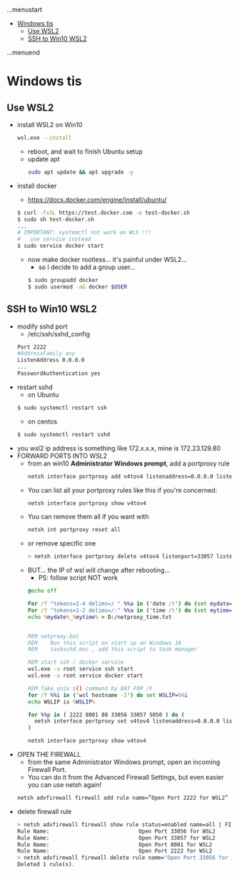 ...menustart

- [Windows tis](#1e4f5759f3716323d239131f31dfac6d)
    - [Use WSL2](#c869ce86f93962ab5ce5ed38b89a408c)
    - [SSH to Win10 WSL2](#e623b8257a43fa5e9f6166407a2e3914)

...menuend


<h2 id="1e4f5759f3716323d239131f31dfac6d"></h2>


# Windows tis


<h2 id="c869ce86f93962ab5ce5ed38b89a408c"></h2>


## Use WSL2 

- install WSL2 on Win10
    ```bash
    wsl.exe --install
    ```
    - reboot, and wait to finish Ubuntu setup
    - update apt
        ```bash
        sudo apt update && apt upgrade -y 
        ```

- install docker
    - https://docs.docker.com/engine/install/ubuntu/
    ```bash
    $ curl -fsSL https://test.docker.com -o test-docker.sh
    $ sudo sh test-docker.sh
    ...
    # IMPORTANT: systemctl not work on WLS !!!
    #   use service instead
    $ sudo service docker start
    ```
    - now make docker rootless... it's painful under WSL2... 
        - so I decide to add a group user...
        ```bash
        $ sudo groupadd docker
        $ sudo usermod -aG docker $USER 
        ```


<h2 id="e623b8257a43fa5e9f6166407a2e3914"></h2>


## SSH to Win10 WSL2

- modify sshd port
    - /etc/ssh/sshd_config
    ```bash
    Port 2222
    #AddressFamily any
    ListenAddress 0.0.0.0
    ...
    PasswordAuthentication yes
    ```
- restart sshd
    - on Ubuntu
    ```bash
    $ sudo systemctl restart ssh
    ```
    - on centos
    ```bash
    $ sudo systemctl restart sshd
    ```
- you wsl2 ip address is something like 172.x.x.x, mine is 172.23.129.80
- FORWARD PORTS INTO WSL2
    - from an win10 **Administrator Windows prompt**, add a portproxy rule
        ```bash
        netsh interface portproxy add v4tov4 listenaddress=0.0.0.0 listenport=2222 connectaddress=172.23.129.80 connectport=2222
        ```
    - You can list all your portproxy rules like this if you're concerned:
        ```bash
        netsh interface portproxy show v4tov4 
        ```
    - You can remove them all if you want with
        ```bash
        netsh int portproxy reset all
        ```
    - or remove specific one
        ```bash
        > netsh interface portproxy delete v4tov4 listenport=33057 listenaddress=0.0.0.0
        ```
    - BUT... the IP of wsl will change after rebooting...
        - PS: follow script NOT work
        ```bat
        @echo off

        For /f "tokens=2-4 delims=/ " %%a in ('date /t') do (set mydate=%%c-%%a-%%b)
        For /f "tokens=1-2 delims=/:" %%a in ('time /t') do (set mytime=%%a%%b)
        echo %mydate%_%mytime% > D:/netproxy_time.txt


        REM netproxy.bat
        REM    Run this script on start up on Windows 10
        REM    taskschd.msc , add this script to task manager

        REM start ssh / docker service
        wsl.exe -u root service ssh start
        wsl.exe -u root service docker start

        REM fake unix $() command by BAT FOR /F
        for /f %%i in ('wsl hostname -I') do set WSLIP=%%i
        echo WSLIP is %WSLIP%

        for %%p in ( 2222 8001 80 33056 33057 5050 ) do (
          netsh interface portproxy set v4tov4 listenaddress=0.0.0.0 listenport=%%p connectaddress=%WSLIP% connectport=%%p
        )

        netsh interface portproxy show v4tov4
        ```
- OPEN THE FIREWALL
    - from the same Administrator Windows prompt, open an incoming Firewall Port. 
    - You can do it from the Advanced Firewall Settings, but even easier you can use netsh again!
    ```bash
    netsh advfirewall firewall add rule name=”Open Port 2222 for WSL2” dir=in action=allow protocol=TCP localport=2222
    ```
- delete firewall rule
    ```bash
    > netsh advfirewall firewall show rule status=enabled name=all | FIND /I "WSL"
    Rule Name:                            Open Port 33056 for WSL2
    Rule Name:                            Open Port 33057 for WSL2
    Rule Name:                            Open Port 8001 for WSL2
    Rule Name:                            Open Port 2222 for WSL2
    > netsh advfirewall firewall delete rule name="Open Port 33056 for WSL2"
    Deleted 1 rule(s).
    ```

